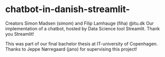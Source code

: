 # chatbot-in-danish-streamlit-
Creators Simon Madsen (simom) and Filip Lamhauge (fiha) @itu.dk
Our implementation of a chatbot, hosted by Data Science tool Streamlit. Thank you Streamlit!

This was part of our final bachelor thesis at IT-university of Copenhagen. Thanks to Jeppe Nørregaard (jano) for supervising this project!